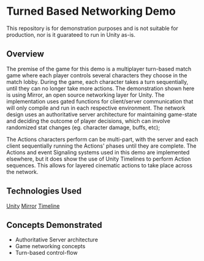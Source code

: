 # Turned Based Networking Demo
This repository is for demonstration purposes and is not suitable for production, nor is it guarateed to run in Unity as-is.

## Overview
The premise of the game for this demo is a multiplayer turn-based match game where each player controls several characters they choose in the match lobby.  During the game, each character takes a turn sequentially, until they can no longer take more actions.  The demonstration shown here is using Mirror, an open source networking layer for Unity.  The implementation uses gated functions for client/server communication that will only compile and run in each respective environment.  The network design uses an authoritative server architecture for maintaining game-state and deciding the outcome of player decisions, which can involve randomized stat changes (eg. character damage, buffs, etc);

The Actions characters perform can be multi-part, with the server and each client sequentially running the Actions' phases until they are complete.  The Actions and event Signaling systems used in this demo are implemented elsewhere, but it does show the use of Unity Timelines to perform Action sequences.  This allows for layered cinematic actions to take place across the network.

## Technologies Used
[Unity](https://unity.com/)
[Mirror](https://mirror-networking.com/)
[Timeline](https://docs.unity3d.com/Packages/com.unity.timeline@1.8/manual/index.html)

## Concepts Demonstrated
* Authoritative Server architecture
* Game networking concepts
* Turn-based control-flow